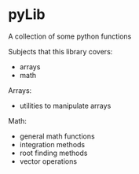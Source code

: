 # pyLib
A collection of some python functions

Subjects that this library covers:
- arrays
- math

Arrays:
- utilities to manipulate arrays

Math:
- general math functions
- integration methods
- root finding methods
- vector operations
